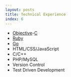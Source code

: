 ```yaml
---
layout: posts
title: Technical Experience
index: 6
---
```


- [Objective](https://github.com/Keithbsmiley/KSInstapaperAPI)-[C](https://github.com/Keithbsmiley/KSADNPostParser)
- [Ruby](https://github.com/Keithbsmiley/pinup)
- [Go](https://github.com/Keithbsmiley/ghs)
- HTML/CSS/JavaScript
- C/C++
- PHP/MySQL
- Version Control
- Test Driven Development

